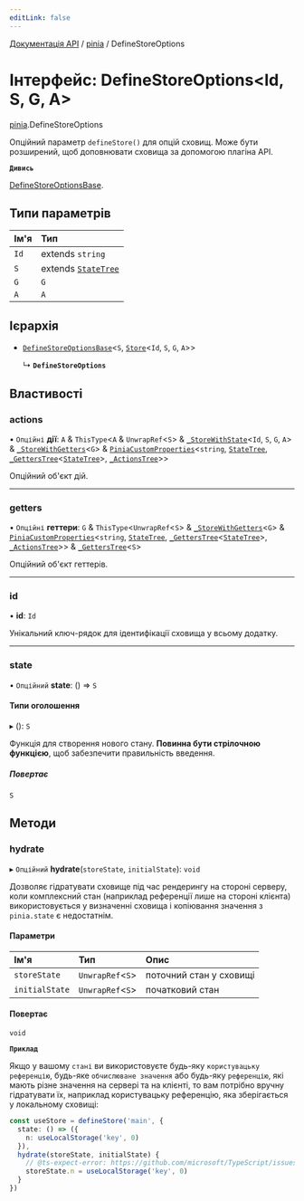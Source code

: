 ```yaml
---
editLink: false
---
```


[Документація API](../index.md) / [pinia](../modules/pinia.md) / DefineStoreOptions

# Інтерфейс: DefineStoreOptions<Id, S, G, A\>

[pinia](../modules/pinia.md).DefineStoreOptions

Опційний параметр `defineStore()` для опцій сховищ. Може бути розширений, щоб 
доповнювати сховища за допомогою плагіна API.

**`Дивись`**

[DefineStoreOptionsBase](pinia.DefineStoreOptionsBase.md).

## Типи параметрів

| Ім'я | Тип |
| :------ | :------ |
| `Id` | extends `string` |
| `S` | extends [`StateTree`](../modules/pinia.md#statetree) |
| `G` | `G` |
| `A` | `A` |

## Ієрархія

- [`DefineStoreOptionsBase`](pinia.DefineStoreOptionsBase.md)<`S`, [`Store`](../modules/pinia.md#store)<`Id`, `S`, `G`, `A`\>\>

  ↳ **`DefineStoreOptions`**

## Властивості

### actions

• `Опційні` **дії**: `A` & `ThisType`<`A` & `UnwrapRef`<`S`\> & [`_StoreWithState`](pinia._StoreWithState.md)<`Id`, `S`, `G`, `A`\> & [`_StoreWithGetters`](../modules/pinia.md#_storewithgetters)<`G`\> & [`PiniaCustomProperties`](pinia.PiniaCustomProperties.md)<`string`, [`StateTree`](../modules/pinia.md#statetree), [`_GettersTree`](../modules/pinia.md#_getterstree)<[`StateTree`](../modules/pinia.md#statetree)\>, [`_ActionsTree`](../modules/pinia.md#_actionstree)\>\>

Опційний об'єкт дій.

___

### getters

• `Опційні` **геттери**: `G` & `ThisType`<`UnwrapRef`<`S`\> & [`_StoreWithGetters`](../modules/pinia.md#_storewithgetters)<`G`\> & [`PiniaCustomProperties`](pinia.PiniaCustomProperties.md)<`string`, [`StateTree`](../modules/pinia.md#statetree), [`_GettersTree`](../modules/pinia.md#_getterstree)<[`StateTree`](../modules/pinia.md#statetree)\>, [`_ActionsTree`](../modules/pinia.md#_actionstree)\>\> & [`_GettersTree`](../modules/pinia.md#_getterstree)<`S`\>

Опційний об'єкт геттерів.

___

### id

• **id**: `Id`

Унікальний ключ-рядок для ідентифікації сховища у всьому додатку.

___

### state

• `Опційний` **state**: () => `S`

#### Типи оголошення

▸ (): `S`

Функція для створення нового стану. **Повинна бути стрілочною функцією**, 
щоб забезпечити правильність введення.

##### Повертає

`S`

## Методи

### hydrate

▸ `Опційний` **hydrate**(`storeState`, `initialState`): `void`

Дозволяє гідратувати сховище під час рендерингу на стороні серверу, коли 
комплексний стан (наприклад референції лише на стороні клієнта) використовується 
у визначенні сховища і копіювання значення з `pinia.state` є недостатнім.

#### Параметри

| Ім'я | Тип | Опис                    |
| :------ | :------ |:------------------------|
| `storeState` | `UnwrapRef`<`S`\> | поточний стан у сховищі |
| `initialState` | `UnwrapRef`<`S`\> | початковий стан         |

#### Повертає

`void`

**`Приклад`**

Якщо у вашому `стані` ви використовуєте будь-яку `користувацьку референцію`, будь-яке `обчислюване значення` 
або будь-яку `референцію`, які мають різне значення на сервері та на клієнті, то вам потрібно вручну
гідратувати їх, наприклад користувацьку референцію, яка зберігається у локальному сховищі:

```ts
const useStore = defineStore('main', {
  state: () => ({
    n: useLocalStorage('key', 0)
  }),
  hydrate(storeState, initialState) {
    // @ts-expect-error: https://github.com/microsoft/TypeScript/issues/43826
    storeState.n = useLocalStorage('key', 0)
  }
})
```
